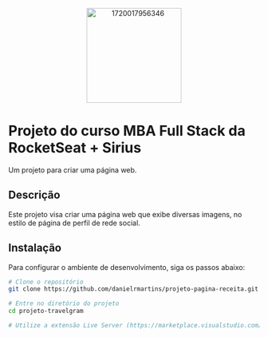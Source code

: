<p align="center">
  <img src="https://github.com/user-attachments/assets/8208ed53-e964-48ab-9c88-375a76133ebd" alt="1720017956346" width="190" height="190">
  <h1>Projeto do curso MBA Full Stack da RocketSeat + Sirius</h1>
</p>
Um projeto para criar uma página web.

## Descrição

Este projeto visa criar uma página web que exibe diversas imagens, no estilo de página de perfil de rede social.

## Instalação

Para configurar o ambiente de desenvolvimento, siga os passos abaixo:

```bash
# Clone o repositório
git clone https://github.com/danielrmartins/projeto-pagina-receita.git

# Entre no diretório do projeto
cd projeto-travelgram

# Utilize a extensão Live Server (https://marketplace.visualstudio.com/items?itemName=ritwickdey.LiveServer) para visualizar o projeto
```
